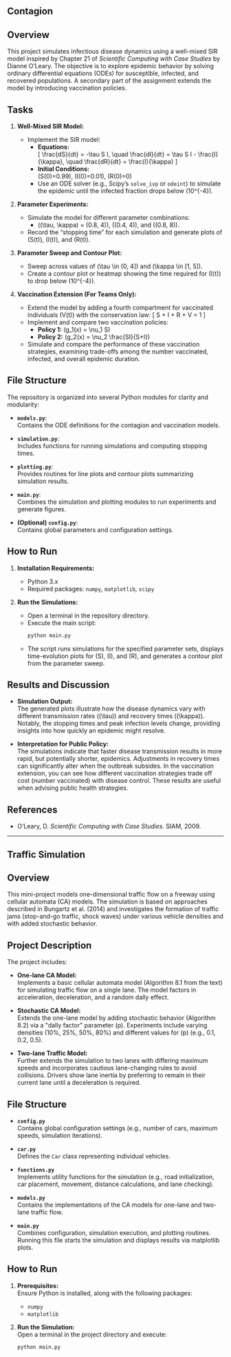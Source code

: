 ## Contagion

## Overview

This project simulates infectious disease dynamics using a well-mixed SIR model inspired by Chapter 21 of *Scientific Computing with Case Studies* by Dianne O’Leary. The objective is to explore epidemic behavior by solving ordinary differential equations (ODEs) for susceptible, infected, and recovered populations. A secondary part of the assignment extends the model by introducing vaccination policies.

## Tasks

1. **Well-Mixed SIR Model:**  
   - Implement the SIR model:
     - **Equations:**  
       \[
       \frac{dS}{dt} = -\tau S I, \quad \frac{dI}{dt} = \tau S I - \frac{I}{\kappa}, \quad \frac{dR}{dt} = \frac{I}{\kappa}
       \]
     - **Initial Conditions:**  
       \(S(0)=0.99\), \(I(0)=0.01\), \(R(0)=0\)
     - Use an ODE solver (e.g., Scipy’s `solve_ivp` or `odeint`) to simulate the epidemic until the infected fraction drops below \(10^{-4}\).

2. **Parameter Experiments:**  
   - Simulate the model for different parameter combinations:
     - \((\tau, \kappa) = (0.8, 4)\), \((0.4, 4)\), and \((0.8, 8)\).
   - Record the “stopping time” for each simulation and generate plots of \(S(t)\), \(I(t)\), and \(R(t)\).

3. **Parameter Sweep and Contour Plot:**  
   - Sweep across values of \(\tau \in (0, 4]\) and \(\kappa \in [1, 5]\).  
   - Create a contour plot or heatmap showing the time required for \(I(t)\) to drop below \(10^{-4}\).

4. **Vaccination Extension (For Teams Only):**  
   - Extend the model by adding a fourth compartment for vaccinated individuals \(V(t)\) with the conservation law:
     \[
     S + I + R + V = 1
     \]
   - Implement and compare two vaccination policies:
     - **Policy 1:** \(g_1(x) = \nu_1 S\)
     - **Policy 2:** \(g_2(x) = \nu_2 \frac{SI}{S+I}\)
   - Simulate and compare the performance of these vaccination strategies, examining trade-offs among the number vaccinated, infected, and overall epidemic duration.

## File Structure

The repository is organized into several Python modules for clarity and modularity:

- **`models.py`**:  
  Contains the ODE definitions for the contagion and vaccination models.

- **`simulation.py`**:  
  Includes functions for running simulations and computing stopping times.

- **`plotting.py`**:  
  Provides routines for line plots and contour plots summarizing simulation results.

- **`main.py`**:  
  Combines the simulation and plotting modules to run experiments and generate figures.

- **(Optional) `config.py`**:  
  Contains global parameters and configuration settings.

## How to Run

1. **Installation Requirements:**
   - Python 3.x
   - Required packages: `numpy`, `matplotlib`, `scipy`

2. **Run the Simulations:**
   - Open a terminal in the repository directory.
   - Execute the main script:
     ```bash
     python main.py
     ```
   - The script runs simulations for the specified parameter sets, displays time-evolution plots for \(S\), \(I\), and \(R\), and generates a contour plot from the parameter sweep.

## Results and Discussion

- **Simulation Output:**  
  The generated plots illustrate how the disease dynamics vary with different transmission rates (\(\tau\)) and recovery times (\(\kappa\)). Notably, the stopping times and peak infection levels change, providing insights into how quickly an epidemic might resolve.

- **Interpretation for Public Policy:**  
  The simulations indicate that faster disease transmission results in more rapid, but potentially shorter, epidemics. Adjustments in recovery times can significantly alter when the outbreak subsides. In the vaccination extension, you can see how different vaccination strategies trade off cost (number vaccinated) with disease control. These results are useful when advising public health strategies.

## References

- O’Leary, D. *Scientific Computing with Case Studies*. SIAM, 2009.

---
## Traffic Simulation

## Overview

This mini-project models one-dimensional traffic flow on a freeway using cellular automata (CA) models. The simulation is based on approaches described in Bungartz et al. (2014) and investigates the formation of traffic jams (stop-and-go traffic, shock waves) under various vehicle densities and with added stochastic behavior.

## Project Description

The project includes:

- **One-lane CA Model:**  
  Implements a basic cellular automata model (Algorithm 8.1 from the text) for simulating traffic flow on a single lane. The model factors in acceleration, deceleration, and a random dally effect.

- **Stochastic CA Model:**  
  Extends the one-lane model by adding stochastic behavior (Algorithm 8.2) via a "dally factor" parameter \(p\). Experiments include varying densities (10%, 25%, 50%, 80%) and different values for \(p\) (e.g., 0.1, 0.2, 0.5).

- **Two-lane Traffic Model:**  
  Further extends the simulation to two lanes with differing maximum speeds and incorporates cautious lane-changing rules to avoid collisions. Drivers show lane inertia by preferring to remain in their current lane until a deceleration is required.

## File Structure

- **`config.py`**  
  Contains global configuration settings (e.g., number of cars, maximum speeds, simulation iterations).

- **`car.py`**  
  Defines the `Car` class representing individual vehicles.

- **`functions.py`**  
  Implements utility functions for the simulation (e.g., road initialization, car placement, movement, distance calculations, and lane checking).

- **`models.py`**  
  Contains the implementations of the CA models for one-lane and two-lane traffic flow.

- **`main.py`**  
  Combines configuration, simulation execution, and plotting routines. Running this file starts the simulation and displays results via matplotlib plots.

## How to Run

1. **Prerequisites:**  
   Ensure Python is installed, along with the following packages:
   - `numpy`
   - `matplotlib`

2. **Run the Simulation:**  
   Open a terminal in the project directory and execute:
   ```bash
   python main.py
